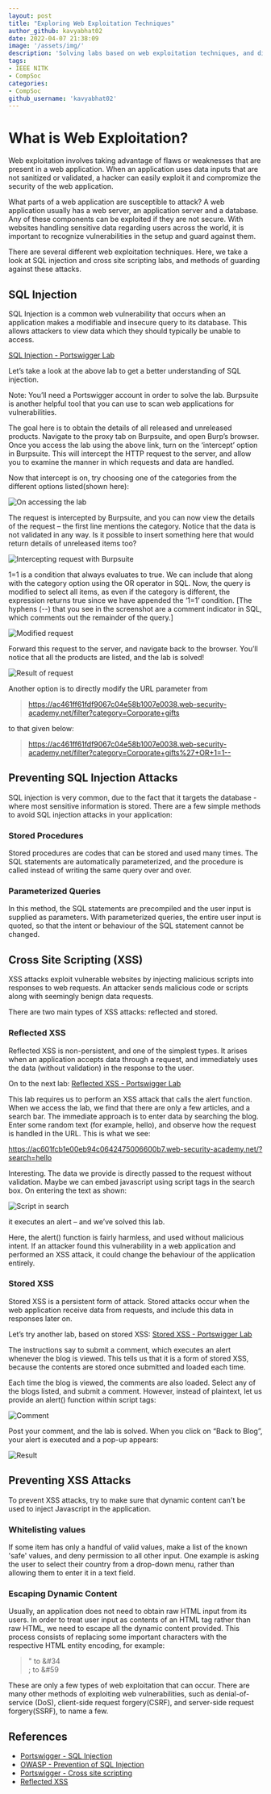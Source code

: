 ```yaml
---
layout: post
title: "Exploring Web Exploitation Techniques"
author_github: kavyabhat02
date: 2022-04-07 21:38:09
image: '/assets/img/'
description: 'Solving labs based on web exploitation techniques, and discussing methods of prevention'
tags:
- IEEE NITK
- CompSoc
categories:
- CompSoc
github_username: 'kavyabhat02'
---
```


# What is Web Exploitation? 

Web exploitation involves taking advantage of flaws or weaknesses that are present in a web application. When an application uses data inputs that are not sanitized or validated, a hacker can easily exploit it and compromize the security of the web application.

What parts of a web application are susceptible to attack? A web application usually has a web server, an application server and a database. Any of these components can be exploited if they are not secure. With websites handling sensitive data regarding users across the world, it is important to recognize vulnerabilities in the setup and guard against them. 

There are several different web exploitation techniques. Here, we take a look at SQL injection and cross site scripting labs, and methods of guarding against these attacks.

## SQL Injection

SQL Injection is a common web vulnerability that occurs when an application makes a modifiable and insecure query to its database. This allows attackers to view data which they should typically be unable to access. 

[SQL Injection - Portswigger Lab](https://portswigger.net/web-security/sql-injection/lab-retrieve-hidden-data)

Let’s take a look at the above lab to get a better understanding of SQL injection. 

Note: You’ll need a Portswigger account in order to solve the lab. Burpsuite is another helpful tool that you can use to scan web applications for vulnerabilities. 

The goal here is to obtain the details of all released and unreleased products.
Navigate to the proxy tab on Burpsuite, and open Burp’s browser. Once you access the lab using the above link, turn on the ‘intercept’ option in Burpsuite. This will intercept the HTTP request to the server, and allow you to examine the manner in which requests and data are handled.

Now that intercept is on, try choosing one of the categories from the different options listed(shown here):

![On accessing the lab](/blog/assets/img/exploring-web-exploitation/1.png)

The request is intercepted by Burpsuite, and you can now view the details of the request – the first line mentions the category. Notice that the data is not validated in any way. Is it possible to insert something here that would return details of unreleased items too?

![Intercepting request with Burpsuite](/blog/assets/img/exploring-web-exploitation/2.png)

1=1 is a condition that always evaluates to true. We can include that along with the category option using the OR operator in SQL. Now, the query is modified to select all items, as even if the category is different, the expression returns true since we have appended the ‘1=1’ condition.
[The hyphens (--) that you see in the screenshot are a comment indicator in SQL, which comments out the remainder of the query.]

![Modified request](/blog/assets/img/exploring-web-exploitation/3.png)

Forward this request to the server, and navigate back to the browser. You’ll notice that all the products are listed, and the lab is solved!

![Result of request](/blog/assets/img/exploring-web-exploitation/4.png)

Another option is to directly modify the URL parameter from 
> https://ac461ff61fdf9067c04e58b1007e0038.web-security-academy.net/filter?category=Corporate+gifts

to that given below:

> https://ac461ff61fdf9067c04e58b1007e0038.web-security-academy.net/filter?category=Corporate+gifts%27+OR+1=1--

 
## Preventing SQL Injection Attacks
SQL injection is very common, due to the fact that it targets the database - where most sensitive information is stored. 
There are a few simple methods to avoid SQL injection attacks in your application:

### Stored Procedures
Stored procedures are codes that can be stored and used many times. The SQL statements are automatically parameterized, and the procedure is called instead of writing the same query over and over.

### Parameterized Queries
In this method, the SQL statements are precompiled and the user input is supplied as parameters. With parameterized queries, the entire user input is quoted, so that the intent or behaviour of the SQL statement cannot be changed. 

## Cross Site Scripting (XSS)
XSS attacks exploit vulnerable websites by injecting malicious scripts into responses to web requests. An attacker sends malicious code or scripts along with seemingly benign data requests.
 
There are two main types of XSS attacks: reflected and stored.

### Reflected XSS
Reflected XSS is non-persistent, and one of the simplest types. It arises when an application accepts data through a request, and immediately uses the data (without validation) in the response to the user. 

On to the next lab:
[Reflected XSS - Portswigger Lab](https://portswigger.net/web-security/cross-site-scripting/reflected/lab-html-context-nothing-encoded)

This lab requires us to perform an XSS attack that calls the alert function. When we access the lab, we find that there are only a few articles, and a search bar. The immediate approach is to enter data  by searching the blog. Enter some random text (for example, hello), and observe how the request is handled in the URL. This is what we see:

https://ac601fcb1e00eb94c0642475006600b7.web-security-academy.net/?search=hello
 
Interesting. The data we provide is directly passed to the request without validation. Maybe we can embed javascript using script tags in the search box. 
On entering the text as shown:

![Script in search](/blog/assets/img/exploring-web-exploitation/5.png)

it executes an alert – and we’ve solved this lab. 

Here, the alert() function is fairly harmless, and used without malicious intent. If an attacker found this vulnerability in a web application and performed an XSS attack, it could change the behaviour of the application entirely. 

### Stored XSS
Stored XSS is a persistent form of attack. Stored attacks occur when the web application receive data from requests, and include this data in responses later on. 

Let’s try another lab, based on stored XSS:
[Stored XSS - Portswigger Lab](https://portswigger.net/web-security/cross-site-scripting/stored/lab-html-context-nothing-encoded)


The instructions say to submit a comment, which executes an alert whenever the blog is viewed. This tells us that it is a form of stored XSS, because the contents are stored once submitted and loaded each time.

Each time the blog is viewed, the comments are also loaded. Select any of the blogs listed, and submit a comment. However, instead of plaintext, let us provide an alert() function within script tags: 

![Comment](/blog/assets/img/exploring-web-exploitation/6.png)

Post your comment, and the lab is solved. When you click on “Back to Blog”, your alert is executed and a pop-up appears:

![Result](/blog/assets/img/exploring-web-exploitation/7.png)

## Preventing XSS Attacks
To prevent XSS attacks, try to make sure that dynamic content can't be used to inject Javascript in the application.

### Whitelisting values
If some item has only a handful of valid values, make a list of the known 'safe' values, and deny permission to all other input. One example is asking the user to select their country from a drop-down menu, rather than allowing them to enter it in a text field.

### Escaping Dynamic Content
Usually, an application does not need to obtain raw HTML input from its users. In order to treat user input as contents of an HTML tag rather than raw HTML, we need to escape all the dynamic content provided. 
This process consists of replacing some important characters with the respective HTML entity encoding, for example: 
> " to &#34\
  ; to &#59

These are only a few types of web exploitation that can occur. There are many other methods of exploiting web vulnerabilities, such as denial-of-service (DoS), client-side request forgery(CSRF), and server-side request forgery(SSRF), to name a few. 

## References
- [Portswigger - SQL Injection](https://portswigger.net/web-security/sql-injection)
- [OWASP - Prevention of SQL Injection](https://cheatsheetseries.owasp.org/cheatsheets/SQL_Injection_Prevention_Cheat_Sheet.html)
- [Portswigger - Cross site scripting](https://portswigger.net/web-security/cross-site-scripting)
- [Reflected XSS](https://www.imperva.com/learn/application-security/reflected-xss-attacks/)